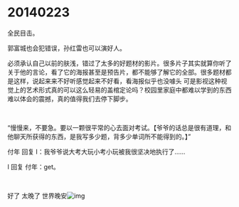 # 20140223

全民目击。

郭富城也会犯错误，孙红雷也可以演好人。

必须承认自己以前的肤浅，错过了太多的好题材的影片。很多片子其实就算你听了关于他的言论，看了它的海报甚至是预告片，都不能够了解它的全部。很多题材都是这样，说起来来不好听感觉起来不好看，看海报似乎也没噱头 可是影视这种视觉上的艺术形式真的可以这么轻易的盖棺定论吗？校园里家庭中都难以学到的东西难以体会的震撼，真的值得我们去停下脚步。

<br/>

“慢慢来，不要急。要以一颗很平常的心去面对考试。【爷爷的话总是很有道理，和他聊天所获得的东西，是我写多少题，背多少单词所不能得到的。】”

付年 回复 I：我爷爷说大考大玩小考小玩被我很坚决地执行了…...

I 回复 付年：get。

<br/>

好了 太晚了 世界晚安![img](http://qzonestyle.gtimg.cn/qzone/em/e175.png)